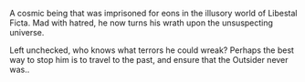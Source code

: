 <!-- The Outsider -->

A cosmic being that was imprisoned for eons in the illusory world of Libestal Ficta. Mad with hatred, he now turns his wrath upon the unsuspecting universe.

Left unchecked, who knows what terrors he could wreak? Perhaps the best way to stop him is to travel to the past, and ensure that the Outsider never was..
